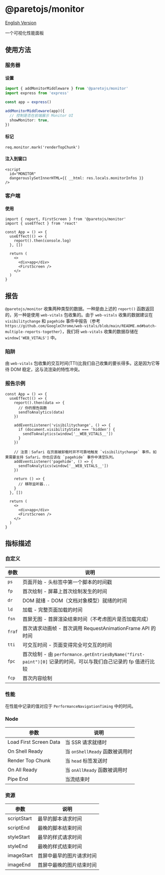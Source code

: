 # @paretojs/monitor

[English Version](./README.md)

一个可视化性能面板

## 使用方法

### 服务器

#### 设置

```ts
import { addMonitorMiddleware } from '@paretojs/monitor'
import express from 'express'

const app = express()

addMonitorMiddleware(app)({
  // 控制是否在前端展示 Monitor UI
  showMonitor: true,
})
```

#### 标记

```tsx
req.monitor.mark('renderTopChunk')
```

#### 注入到窗口

```tsx
<script
  id="MONITOR"
  dangerouslySetInnerHTML={{ __html: res.locals.monitorInfos }}
/>
```

### 客户端

#### 使用

```tsx
import { report, FirstScreen } from '@paretojs/monitor'
import { useEffect } from 'react'

const App = () => {
  useEffect(() => {
    report().then(console.log)
  }, [])

  return (
    <>
      <div>app</div>
      <FirstScreen />
    </>
  )
}
```

## 报告

`@paretojs/monitor` 收集两种类型的数据。一种是由上述的 `report()` 函数返回的，另一种是使用 `web-vitals` 包收集的。由于 `web-vitals` 收集的数据建议在 `visibilitychange` 和 `pagehide` 事件中报告（参考 `https://github.com/GoogleChrome/web-vitals/blob/main/README.md#batch-multiple-reports-together`），我们将 `web-vitals` 收集的数据存储在 `window['WEB_VITALS']` 中。

### 陷阱

由 `web-vitals` 包收集的交互时间(TTI)比我们自己收集的要长得多。这是因为它等待 DOM 稳定，这与流渲染的特性冲突。

### 报告示例

```tsx
const App = () => {
  useEffect(() => {
    report().then(data => {
      // 你的报告函数
      sendToAnalytics(data)
    })

    addEventListener('visibilitychange', () => {
      if (document.visibilityState === 'hidden') {
        sendToAnalytics(window['__WEB_VITALS__'])
      }
    })

    // 注意：Safari 在页面被卸载时并不可靠地触发 `visibilitychange` 事件。如果需要支持 Safari，你也应该在 `pagehide` 事件中清空队列。
    addEventListener('pagehide', () => {
      sendToAnalytics(window['__WEB_VITALS__'])
    })

    return () => {
      // 移除监听器...
    }
  }, [])

  return (
    <>
      <div>app</div>
      <FirstScreen />
    </>
  )
}
```

## 指标描述

### 自定义

| 参数   | 说明                                                                                                          |
| ------ | ------------------------------------------------------------------------------------------------------------- |
| `ps`   | 页面开始 - 头标签中第一个脚本的时间戳                                                                         |
| `fp`   | 首次绘制 - 屏幕上首次绘制发生的时间                                                                           |
| `dr`   | DOM 就绪 - DOM（文档对象模型）就绪的时间                                                                      |
| `ld`   | 加载 - 完整页面加载的时间                                                                                     |
| `fsn`  | 首屏无图 - 首屏渲染结束时间（不考虑图片是否加载完成）                                                         |
| `fraf` | 首次请求动画帧 - 首次调用 RequestAnimationFrame API 的时间                                                    |
| `tti`  | 可交互时间 - 页面变得完全可交互的时间                                                                         |
| `fpc`  | 首次绘制 - 由 `performance.getEntriesByName("first-paint")[0]` 记录的时间，可以与我们自己记录的 fp 值进行比较 |
| `fcp`  | 首次内容绘制                                                                                                  |

### 性能

在性能中记录的值对应于 `PerformanceNavigationTiming` 中的时间。

### Node

| 参数                   | 说明                           |
| ---------------------- | ------------------------------ |
| Load First Screen Data | 当 SSR 请求就绪时              |
| On Shell Ready         | 当 `onShellReady` 函数被调用时 |
| Render Top Chunk       | 当 `head` 标签发送时           |
| On All Ready           | 当 `onAllReady` 函数被调用时   |
| Pipe End               | 当流结束时                     |

### 资源

| 参数        | 说明                     |
| ----------- | ------------------------ |
| scriptStart | 最早的脚本请求时间       |
| scriptEnd   | 最晚的脚本结束时间       |
| styleStart  | 最早的样式请求时间       |
| styleEnd    | 最晚的样式结束时间       |
| imageStart  | 首屏中最早的图片请求时间 |
| imageEnd    | 首屏中最晚的图片结束时间 |
